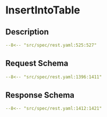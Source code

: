 # InsertIntoTable

## Description

```yaml
--8<-- "src/spec/rest.yaml:525:527"
```

## Request Schema

```yaml
--8<-- "src/spec/rest.yaml:1396:1411"
```
## Response Schema

```yaml
--8<-- "src/spec/rest.yaml:1412:1421"
```
